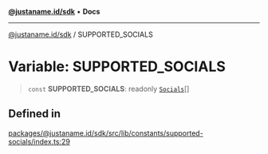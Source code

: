 [**@justaname.id/sdk**](../README.md) • **Docs**

***

[@justaname.id/sdk](../globals.md) / SUPPORTED\_SOCIALS

# Variable: SUPPORTED\_SOCIALS

> `const` **SUPPORTED\_SOCIALS**: readonly [`Socials`](../interfaces/Socials.md)[]

## Defined in

[packages/@justaname.id/sdk/src/lib/constants/supported-socials/index.ts:29](https://github.com/JustaName-id/JustaName-sdk/blob/dc845c10af242e3ca87d95ef392516ac0bfa8b95/packages/@justaname.id/sdk/src/lib/constants/supported-socials/index.ts#L29)
